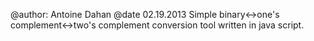 @author: Antoine Dahan
@date 02.19.2013
Simple binary<->one's complement<->two's complement conversion tool 
written in java script. 
